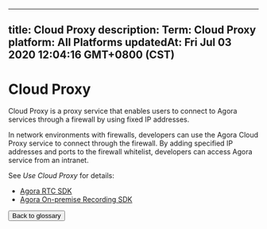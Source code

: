 
---
title: Cloud Proxy
description: Term: Cloud Proxy
platform: All Platforms
updatedAt: Fri Jul 03 2020 12:04:16 GMT+0800 (CST)
---
# Cloud Proxy
Cloud Proxy is a proxy service that enables users to connect to Agora services through a firewall by using fixed IP addresses.

In network environments with firewalls, developers can use the Agora Cloud Proxy service to connect through the firewall. By adding specified IP addresses and ports to the firewall whitelist, developers can access Agora service from an intranet. 

See *Use Cloud Proxy* for details:

- [Agora RTC SDK](../../en/Agora%20Platform/cloudproxy_native.md)
- [Agora On-premise Recording SDK](../../en/Agora%20Platform/cloudproxy_recording.md)


<a href="../../en/Agora%20Platform/terms.md"><button>Back to glossary</button></a>
